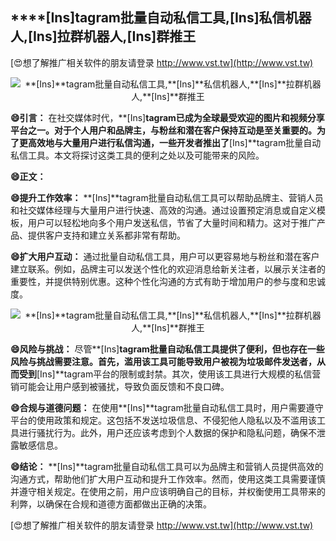 ## ****[Ins]**tagram批量自动私信工具,**[Ins]**私信机器人,**[Ins]**拉群机器人,**[Ins]**群推王**

[😍想了解推广相关软件的朋友请登录 http://www.vst.tw](http://www.vst.tw)

 <center><img src="https://vst.tw/MP4/tuiguang/png/5.png" alt="**[Ins]**tagram批量自动私信工具,**[Ins]**私信机器人,**[Ins]**拉群机器人,**[Ins]**群推王"></center>

**😄引言：**
在社交媒体时代，**[Ins]**tagram已成为全球最受欢迎的图片和视频分享平台之一。对于个人用户和品牌主，与粉丝和潜在客户保持互动是至关重要的。为了更高效地与大量用户进行私信沟通，一些开发者推出了**[Ins]**tagram批量自动私信工具。本文将探讨这类工具的便利之处以及可能带来的风险。

**😄正文：**

**😄提升工作效率：**
**[Ins]**tagram批量自动私信工具可以帮助品牌主、营销人员和社交媒体经理与大量用户进行快速、高效的沟通。通过设置预定消息或自定义模板，用户可以轻松地向多个用户发送私信，节省了大量时间和精力。这对于推广产品、提供客户支持和建立关系都非常有帮助。

**😄扩大用户互动：**
通过批量自动私信工具，用户可以更容易地与粉丝和潜在客户建立联系。例如，品牌主可以发送个性化的欢迎消息给新关注者，以展示关注者的重要性，并提供特别优惠。这种个性化沟通的方式有助于增加用户的参与度和忠诚度。

 <center><img src="https://vst.tw/MP4/tuiguang/png/6.png" alt="**[Ins]**tagram批量自动私信工具,**[Ins]**私信机器人,**[Ins]**拉群机器人,**[Ins]**群推王"></center>

**😄风险与挑战：**
尽管**[Ins]**tagram批量自动私信工具提供了便利，但也存在一些风险与挑战需要注意。首先，滥用该工具可能导致用户被视为垃圾邮件发送者，从而受到**[Ins]**tagram平台的限制或封禁。其次，使用该工具进行大规模的私信营销可能会让用户感到被骚扰，导致负面反馈和不良口碑。

**😄合规与道德问题：**
在使用**[Ins]**tagram批量自动私信工具时，用户需要遵守平台的使用政策和规定。这包括不发送垃圾信息、不侵犯他人隐私以及不滥用该工具进行骚扰行为。此外，用户还应该考虑到个人数据的保护和隐私问题，确保不泄露敏感信息。

**😄结论：**
**[Ins]**tagram批量自动私信工具可以为品牌主和营销人员提供高效的沟通方式，帮助他们扩大用户互动和提升工作效率。然而，使用这类工具需要谨慎并遵守相关规定。在使用之前，用户应该明确自己的目标，并权衡使用工具带来的利弊，以确保在合规和道德方面都做出正确的决策。

[😍想了解推广相关软件的朋友请登录 http://www.vst.tw](http://www.vst.tw)




